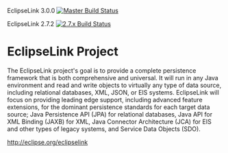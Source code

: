 EclipseLink 3.0.0 [![Master Build Status](https://travis-ci.org/eclipse-ee4j/eclipselink.svg?branch=master)](https://travis-ci.org/eclipse-ee4j/eclipselink)

EclipseLink 2.7.2 [![2.7.x  Build Status](https://travis-ci.org/eclipse-ee4j/eclipselink.svg?branch=2.7)](https://travis-ci.org/eclipse-ee4j/eclipselink)


EclipseLink Project
========================================

The EclipseLink project's goal is to provide a complete persistence framework that is both comprehensive and universal. It will run in any Java environment and read and write objects to virtually any type of data source, including relational databases, XML, JSON, or EIS systems. EclipseLink will focus on providing leading edge support, including advanced feature extensions, for the dominant persistence standards for each target data source; Java Persistence API (JPA) for relational databases, Java API for XML Binding (JAXB) for XML, Java Connector Architecture (JCA) for EIS and other types of legacy systems, and Service Data Objects (SDO).


http://eclipse.org/eclipselink
